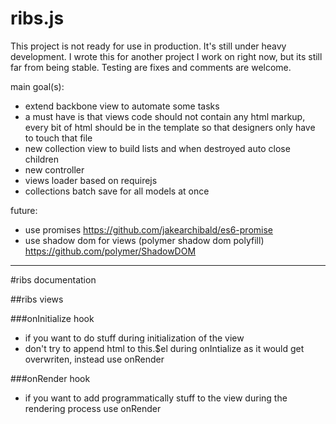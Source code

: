 ribs.js
===========

This project is not ready for use in production. It's still under heavy development. I wrote this for another project I work on right now, but its still far from being stable. Testing are fixes and comments are welcome.

main goal(s):
* extend backbone view to automate some tasks
* a must have is that views code should not contain any html markup, every bit of html should be in the template so that designers only have to touch that file
* new collection view to build lists and when destroyed auto close children
* new controller
* views loader based on requirejs
* collections batch save for all models at once

future:
* use promises
https://github.com/jakearchibald/es6-promise
* use shadow dom for views (polymer shadow dom polyfill)
https://github.com/polymer/ShadowDOM

--------------------------

#ribs documentation

##ribs views

###onInitialize hook
* if you want to do stuff during initialization of the view
* don't try to append html to this.$el during onIntialize as it would get overwriten, instead use onRender

###onRender hook
* if you want to add programmatically stuff to the view during the rendering process use onRender
